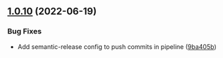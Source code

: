 ## [1.0.10](https://github.com/sergiogc9/eslint-config/compare/v1.0.9...v1.0.10) (2022-06-19)

### Bug Fixes

- Add semantic-release config to push commits in pipeline ([9ba405b](https://github.com/sergiogc9/eslint-config/commit/9ba405bdeadb33d62402b5fe17b1865920a4108b))

